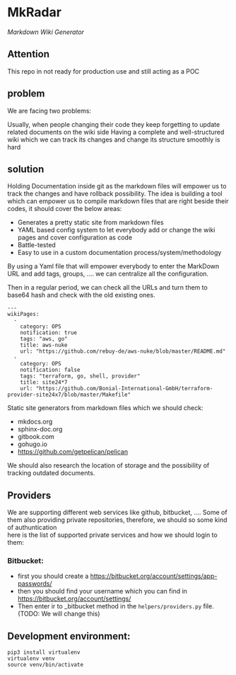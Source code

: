 # MkRadar
*Markdown Wiki Generator*

## Attention

This repo in not ready for production use and still acting as a POC

## problem
We are facing two problems:

Usually, when people changing their code they keep forgetting to update related documents on the wiki side
Having a complete and well-structured wiki which we can track its changes and change its structure smoothly is hard
 
## solution
Holding Documentation inside git as the markdown files will empower us to track the changes and have rollback possibility. The idea is building a tool which can empower us to compile markdown files that are right beside their codes, it should cover the below areas:  

* Generates a pretty static site from markdown files
* YAML based config system to let everybody add or change the wiki pages and cover configuration as code 
* Battle-tested
* Easy to use in a custom documentation process/system/methodology
 

By using a Yaml file that will empower everybody to enter the MarkDown URL and add tags, groups, …. we can centralize all the configuration.

Then in a regular period, we can check all the URLs and turn them to base64 hash and check with the old existing ones.

```
--- 
wikiPages: 
  - 
    category: OPS
    notification: true
    tags: "aws, go"
    title: aws-nuke
    url: "https://github.com/rebuy-de/aws-nuke/blob/master/README.md"
  - 
    category: OPS
    notification: false
    tags: "terraform, go, shell, provider"
    title: site24*7
    url: "https://github.com/Bonial-International-GmbH/terraform-provider-site24x7/blob/master/Makefile"
```
Static site generators from markdown files which we should check:

* mkdocs.org
* sphinx-doc.org
* gitbook.com
* gohugo.io
* https://github.com/getpelican/pelican

We should also research the location of storage and the possibility of tracking outdated documents.

## Providers 

We are supporting different web services like github, bitbucket, ....
Some of them also providing private repositories, therefore, we should so some kind of authuntication \
here is the list of supported private services and how we should login to them:

### Bitbucket:
- first you should create a https://bitbucket.org/account/settings/app-passwords/
- then you should find your username which you can find in https://bitbucket.org/account/settings/
- Then enter ir to _bitbucket method in the `helpers/providers.py` file. (TODO: We will change this)

  
## Development environment:

```
pip3 install virtualenv
virtualenv venv
source venv/bin/activate
```